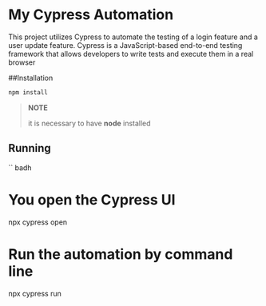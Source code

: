 # My Cypress Automation

This project utilizes Cypress to automate the testing of a login feature and a user update feature. Cypress is a JavaScript-based end-to-end testing framework that allows developers to write tests and execute them in a real browser

##Installation
``` bash
npm install
```

> **NOTE**
>
> it is necessary to have **node** installed

## Running
`` badh
# You open the Cypress UI
npx cypress open

# Run the automation by command line
npx cypress run
```
